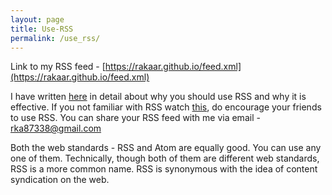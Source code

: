 ```yaml
---
layout: page
title: Use-RSS
permalink: /use_rss/
---
```


Link to my RSS feed - [https://rakaar.github.io/feed.xml](https://rakaar.github.io/feed.xml)

I have written [here](https://rakaar.github.io/posts/2021-07-23-use-rss/) in detail about why you should use RSS and why it is effective. If you not familiar with RSS watch [this](https://www.youtube.com/watch?v=6HNUqDL-pI8), do encourage your friends to use RSS. You can share your RSS feed with me via email - rka87338@gmail.com

Both the web standards - RSS and Atom are equally good. You can use any one of them. Technically, though both of them are different web standards, RSS is a more common name. RSS is synonymous with the idea of content syndication on the web.
